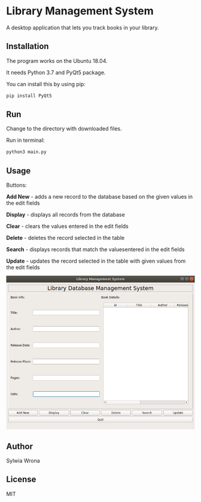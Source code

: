 # Library Management System
A desktop application that lets you track books in your library.

## Installation
The program works on the Ubuntu 18.04.

It needs Python 3.7 and PyQt5 package.

You can install this by using pip:

```bash
pip install PyQt5
```

## Run
Change to the directory with downloaded files.

Run in terminal:
```bash
python3 main.py
```

## Usage

Buttons:

**Add New** - adds a new record to the database based on the given values ​​in the edit fields 

**Display** - displays all records from the database

**Clear** - clears the values ​​entered in the edit fields

**Delete** - deletes the record selected in the table

**Search** - displays records that match the values ​​entered in the edit fields

**Update** - updates the record selected in the table with given values from the edit fields 


![My image](https://github.com/Roseven7/LibraryManagementSystem/blob/master/screen.png)

## Author

Sylwia Wrona

## License
MIT